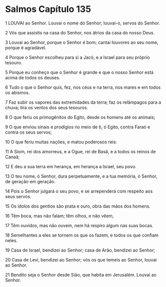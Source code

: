 # Salmos Capítulo 135

1	LOUVAI ao Senhor. Louvai o nome do Senhor; louvai-o, servos do Senhor.

2	Vós que assistis na casa do Senhor, nos átrios da casa do nosso Deus.

3	Louvai ao Senhor, porque o Senhor é bom; cantai louvores ao seu nome, porque é agradável.

4	Porque o Senhor escolheu para si a Jacó, e a Israel para seu próprio tesouro.

5	Porque eu conheço que o Senhor é grande e que o nosso Senhor está acima de todos os deuses.

6	Tudo o que o Senhor quis, fez, nos céus e na terra, nos mares e em todos os abismos.

7	Faz subir os vapores das extremidades da terra; faz os relâmpagos para a chuva; tira os ventos dos seus tesouros.

8	O que feriu os primogênitos do Egito, desde os homens até os animais;

9	O que enviou sinais e prodígios no meio de ti, ó Egito, contra Faraó e contra os seus servos;

10	O que feriu muitas nações, e matou poderosos reis:

11	A Siom, rei dos amorreus, e a Ogue, rei de Basã, e a todos os reinos de Canaã;

12	E deu a sua terra em herança, em herança a Israel, seu povo.

13	O teu nome, ó Senhor, dura perpetuamente, e a tua memória, ó Senhor, de geração em geração.

14	Pois o Senhor julgará o seu povo, e se arrependerá com respeito aos seus servos.

15	Os ídolos dos gentios são prata e ouro, obra das mãos dos homens.

16	Têm boca, mas não falam; têm olhos, e não vêem,

17	Têm ouvidos, mas não ouvem, nem há respiro algum nas suas bocas.

18	Semelhantes a eles se tornem os que os fazem, e todos os que confiam neles.

19	Casa de Israel, bendizei ao Senhor; casa de Arão, bendizei ao Senhor;

20	Casa de Levi, bendizei ao Senhor; vós os que temeis ao Senhor, louvai ao Senhor.

21	Bendito seja o Senhor desde Sião, que habita em Jerusalém. Louvai ao Senhor.

